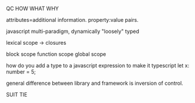 QC
HOW WHAT WHY

attributes=additional information. property:value pairs.

javascript multi-paradigm, dynamically "loosely" typed

lexical scope -> closures

block scope
function scope
global scope

how do you add a type to a javascript expression to make it typescript
let x: number = 5;

general difference between library and framework is inversion of control.

SUIT TIE

